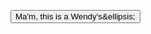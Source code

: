 <button type="button" id="run">Ma'm, this is a Wendy's&ellipsis;</button>

<script>
  const el = document.querySelector(`#run`)
  console.log(el)
</script>
